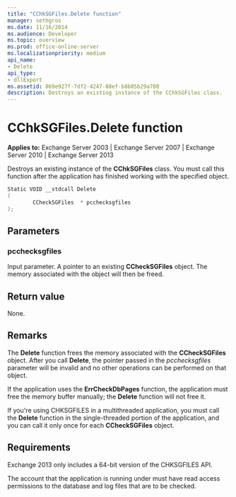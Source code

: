 ```yaml
---
title: "CChkSGFiles.Delete function"
manager: sethgros
ms.date: 11/16/2014
ms.audience: Developer
ms.topic: overview
ms.prod: office-online-server
ms.localizationpriority: medium
api_name:
- Delete
api_type:
- dllExport
ms.assetid: 869e927f-7df2-4247-88ef-b8b05b29a700
description: Destroys an existing instance of the CChkSGFiles class.
---
```


# CChkSGFiles.Delete function

**Applies to:** Exchange Server 2003 | Exchange Server 2007 | Exchange Server 2010 | Exchange Server 2013
  
Destroys an existing instance of the **CChkSGFiles** class. You must call this function after the application has finished working with the specified object. 
  
```cs
Static VOID __stdcall Delete 
(
        CCheckSGFiles  * pcchecksgfiles
);

```

## Parameters

### pcchecksgfiles 
  
Input parameter. A pointer to an existing **CCheckSGFiles** object. The memory associated with the object will then be freed. 
    
## Return value

None.
  
## Remarks

The **Delete** function frees the memory associated with the **CCheckSGFiles** object. After you call **Delete**, the pointer passed in the  *pcchecksgfiles*  parameter will be invalid and no other operations can be performed on that object. 
  
If the application uses the **ErrCheckDbPages** function, the application must free the memory buffer manually; the **Delete** function will not free it. 
  
If you're using CHKSGFILES in a multithreaded application, you must call the **Delete** function in the single-threaded portion of the application, and you can call it only once for each **CCheckSGFiles** object. 
  
## Requirements

Exchange 2013 only includes a 64-bit version of the CHKSGFILES API.
  
The account that the application is running under must have read access permissions to the database and log files that are to be checked.
  

